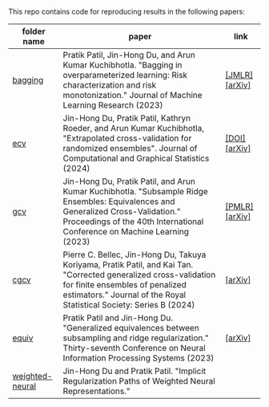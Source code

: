 This repo contains code for reproducing results in the following papers:


folder name | paper | link
---|---|---
[bagging](https://github.com/jaydu1/overparameterized-ensembling/tree/main/paper/bagging) | Pratik Patil, Jin-Hong Du, and Arun Kumar Kuchibhotla. "Bagging in overparameterized learning: Risk characterization and risk monotonization." Journal of Machine Learning Research (2023) | [[JMLR]](http://jmlr.org/papers/v24/23-0887.html) [[arXiv]](https://doi.org/10.48550/arXiv.2210.11445)
[ecv](https://github.com/jaydu1/overparameterized-ensembling/tree/main/paper/ecv)  | Jin-Hong Du, Pratik Patil, Kathryn Roeder, and Arun Kumar Kuchibhotla, "Extrapolated cross-validation for randomized ensembles". Journal of Computational and Graphical Statistics (2024) | [[DOI]](https://doi.org/10.1080/10618600.2023.2288194) [[arXiv]](https://doi.org/10.48550/arXiv.2302.13511)
[gcv](https://github.com/jaydu1/overparameterized-ensembling/tree/main/paper/gcv) | Jin-Hong Du, Pratik Patil, and Arun Kumar Kuchibhotla. "Subsample Ridge Ensembles: Equivalences and Generalized Cross-Validation." Proceedings of the 40th International Conference on Machine Learning (2023) | [[PMLR]](https://proceedings.mlr.press/v202/du23d.html) [[arXiv]](https://doi.org/10.48550/arXiv.2304.13016)
[cgcv](https://github.com/kaitan365/CorrectedGCV/tree/main)  | Pierre C. Bellec, Jin-Hong Du, Takuya Koriyama, Pratik Patil, and Kai Tan. "Corrected generalized cross-validation for finite ensembles of penalized estimators." Journal of the Royal Statistical Society: Series B (2024)  | [[arXiv]](https://doi.org/10.48550/arXiv.2310.01374)
[equiv](https://github.com/jaydu1/overparameterized-ensembling/tree/main/paper/equiv) | Pratik Patil and Jin-Hong Du. "Generalized equivalences between subsampling and ridge regularization." Thirty-seventh Conference on Neural Information Processing Systems (2023) | [[arXiv]](https://doi.org/10.48550/arXiv.2305.18496)
[weighted-neural](https://github.com/jaydu1/overparameterized-ensembling/tree/main/paper/weighted-neural) | Jin-Hong Du and Pratik Patil. "Implicit Regularization Paths of Weighted Neural Representations." | 

